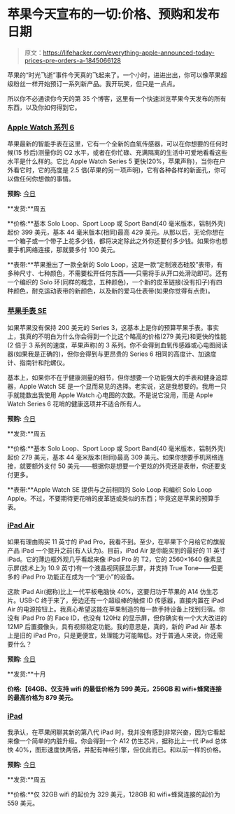 # 苹果今天宣布的一切:价格、预购和发布日期

> 原文：<https://lifehacker.com/everything-apple-announced-today-prices-pre-orders-a-1845066128>

苹果的“时光飞逝”事件今天真的飞起来了。一个小时，进进出出，你可以像苹果超级粉丝一样开始预订一系列新产品。我开玩笑，但只是一点点。



所以你不必通读你今天的第 35 个博客，这里有一个快速浏览苹果今天发布的所有东西，以及你如何得到它。

### [Apple Watch 系列 6](https://www.apple.com/apple-watch-series-6)

苹果最新的智能手表在这里，它有一个全新的血氧传感器，可以在你想要的任何时候(15 秒后)测量你的 O2 水平，或者在你忙碌、充满隔离的生活中可爱地看看这些水平是什么样的。它比 Apple Watch Series 5 更快(20%，苹果声称)，当你在户外看它时，它的亮度是 2.5 倍(苹果的另一项声明)，它有各种各样的新面孔，你可以做任何你想做的事情。

**预购:** [今日](https://www.apple.com/apple-watch-series-6)

**发货:**周五

**价格:**基本 Solo Loop、Sport Loop 或 Sport Band(40 毫米版本，铝制外壳)起价 399 美元，基本 44 毫米版本(相同)最高 429 美元。从那以后，无论你想在一个箱子或一个带子上花多少钱，都将决定除此之外你还要付多少钱。如果你也想要手机网络连接，那就要多付 100 美元。

**表带:**苹果推出了一款全新的 Solo Loop，这是一款“定制液态硅胶”表带，有多种尺寸、七种颜色，不需要松开任何东西——只需将手从开口处滑动即可。还有一个编织的 Solo 环(同样的概念，五种颜色)，一个新的皮革链接(没有扣子)有四种颜色，耐克运动表带的新颜色，以及新的爱马仕表带(如果你觉得有点贵)。

### [苹果手表 SE](https://www.apple.com/apple-watch-se)

如果苹果没有保持 200 美元的 Series 3，这基本上是你的预算苹果手表。事实上，我真的不明白为什么你会得到一个比这个略高的价格(279 美元)和更快的性能(2 倍于 3 系列的速度，苹果声称)的 3 系列。你不会得到血氧传感器或心电图阅读器(如果我是正确的)，但你会得到与更昂贵的 Series 6 相同的高度计、加速度计、指南针和陀螺仪。

基本上，如果你不在乎健康测量的细节，但你想要一个功能强大的手表和健身追踪器，Apple Watch SE 是一个显而易见的选择。老实说，这是我想要的。我用一只手就能数出我使用 Apple Watch 心电图的次数。不是说它没用，而是 Apple Watch Series 6 花哨的健康选项并不适合所有人。

**预购:** [今日](https://www.apple.com/apple-watch-se)

**发货:**周五

**价格:**基本 Solo Loop、Sport Loop 或 Sport Band(40 毫米版本，铝制外壳)起价 279 美元，基本 44 毫米版本(相同)最高 309 美元。如果你想要手机网络连接，就要额外支付 50 美元——根据你是想要一个更炫的外壳还是表带，你还要支付更多。

**表带:**Apple Watch SE 提供与之前相同的 Solo Loop 和编织 Solo Loop Apple。不过，不要期待更花哨的皮革链或类似的东西；毕竟这是苹果的预算手表。

### [iPad Air](https://www.apple.com/ipad-air)

如果有理由购买 11 英寸的 iPad Pro，我看不到。至少，在苹果下个月给它的旗舰产品 iPad 一个提升之前(有人认为)。目前，iPad Air 是你能买到的最好的 11 英寸 iPad。它的薄边框外观几乎看起来像 iPad Pro 的 T2，它的 2560×1640 像素显示屏(技术上为 10.9 英寸)有一个液晶视网膜显示屏，并支持 True Tone——但更多的 iPad Pro 功能正在成为一个“更小”的设备。

这款 iPad Air(据称)比上一代平板电脑快 40%，这要归功于苹果的 A14 仿生芯片。USB-C 终于来了，旁边还有一个超级棒的触控 ID 传感器，直接内置在 iPad Air 的电源按钮上。我真心希望这能在苹果制造的每一款手持设备上找到归宿。你没有 iPad Pro 的 Face ID，也没有 120Hz 的显示屏，但你确实有一个大大改进的 12MP 后置摄像头，具有视频稳定功能。我的意思是，真的，新的 iPad Air 基本上是旧的 iPad Pro，只是更便宜，处理能力可能略低。对于普通人来说，你还需要什么？

**预购:** [今日](https://www.apple.com/ipad-air)

**发货:**十月

**价格:【64GB、仅支持 wifi 的最低价格为 599 美元，256GB 和 wifi+蜂窝连接的最高价格为 879 美元。**

### [iPad](https://www.apple.com/ipad-10.2)

我承认，在苹果闲聊其新的第八代 iPad 时，我并没有感到非常兴奋，因为它看起来像一个简单的内脏升级。你会得到一个 A12 仿生芯片，据称比上一代 iPad 总体快 40%，图形速度快两倍，并配有神经引擎，但仅此而已。和以前一样的价格。

**预购:** [今日](https://www.apple.com/ipad-10.2)

**发货:**周五

**价格:**仅 32GB wifi 的起价为 329 美元，128GB 和 wifi+蜂窝连接的起价为 559 美元。